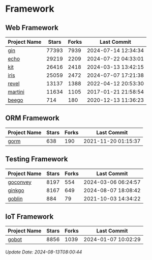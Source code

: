 # Framework

## Web Framework
| Project Name | Stars | Forks | Last Commit |
| ------------ | ----- | ----- | ----------- |
| [gin](https://github.com/gin-gonic/gin) | 77393 | 7939 | 2024-07-14 12:34:34 |
| [echo](https://github.com/labstack/echo) | 29219 | 2209 | 2024-07-22 04:33:01 |
| [kit](https://github.com/go-kit/kit) | 26416 | 2418 | 2024-03-13 13:42:15 |
| [iris](https://github.com/kataras/iris) | 25059 | 2472 | 2024-07-07 17:21:38 |
| [revel](https://github.com/revel/revel) | 13137 | 1388 | 2022-04-12 20:53:30 |
| [martini](https://github.com/go-martini/martini) | 11634 | 1105 | 2017-01-21 21:58:54 |
| [beego](https://github.com/astaxie/beego) | 714 | 180 | 2020-12-13 11:36:23 |

## ORM Framework
| Project Name | Stars | Forks | Last Commit |
| ------------ | ----- | ----- | ----------- |
| [gorm](https://github.com/jinzhu/gorm) | 638 | 190 | 2021-11-20 01:15:37 |

## Testing Framework
| Project Name | Stars | Forks | Last Commit |
| ------------ | ----- | ----- | ----------- |
| [goconvey](https://github.com/smartystreets/goconvey) | 8197 | 554 | 2024-03-06 06:24:57 |
| [ginkgo](https://github.com/onsi/ginkgo) | 8167 | 649 | 2024-08-07 18:08:42 |
| [goblin](https://github.com/franela/goblin) | 884 | 79 | 2021-10-03 14:34:22 |

## IoT Framework
| Project Name | Stars | Forks | Last Commit |
| ------------ | ----- | ----- | ----------- |
| [gobot](https://github.com/hybridgroup/gobot) | 8856 | 1039 | 2024-01-07 10:02:29 |

*Update Date: 2024-08-13T08:00:44*